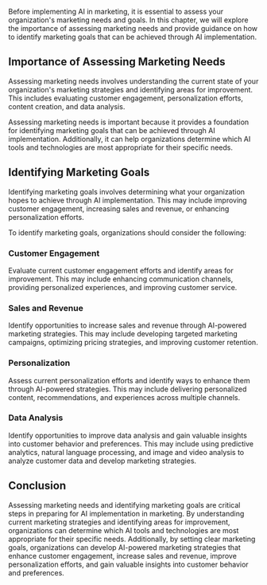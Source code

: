 
Before implementing AI in marketing, it is essential to assess your organization's marketing needs and goals. In this chapter, we will explore the importance of assessing marketing needs and provide guidance on how to identify marketing goals that can be achieved through AI implementation.

Importance of Assessing Marketing Needs
---------------------------------------

Assessing marketing needs involves understanding the current state of your organization's marketing strategies and identifying areas for improvement. This includes evaluating customer engagement, personalization efforts, content creation, and data analysis.

Assessing marketing needs is important because it provides a foundation for identifying marketing goals that can be achieved through AI implementation. Additionally, it can help organizations determine which AI tools and technologies are most appropriate for their specific needs.

Identifying Marketing Goals
---------------------------

Identifying marketing goals involves determining what your organization hopes to achieve through AI implementation. This may include improving customer engagement, increasing sales and revenue, or enhancing personalization efforts.

To identify marketing goals, organizations should consider the following:

### Customer Engagement

Evaluate current customer engagement efforts and identify areas for improvement. This may include enhancing communication channels, providing personalized experiences, and improving customer service.

### Sales and Revenue

Identify opportunities to increase sales and revenue through AI-powered marketing strategies. This may include developing targeted marketing campaigns, optimizing pricing strategies, and improving customer retention.

### Personalization

Assess current personalization efforts and identify ways to enhance them through AI-powered strategies. This may include delivering personalized content, recommendations, and experiences across multiple channels.

### Data Analysis

Identify opportunities to improve data analysis and gain valuable insights into customer behavior and preferences. This may include using predictive analytics, natural language processing, and image and video analysis to analyze customer data and develop marketing strategies.

Conclusion
----------

Assessing marketing needs and identifying marketing goals are critical steps in preparing for AI implementation in marketing. By understanding current marketing strategies and identifying areas for improvement, organizations can determine which AI tools and technologies are most appropriate for their specific needs. Additionally, by setting clear marketing goals, organizations can develop AI-powered marketing strategies that enhance customer engagement, increase sales and revenue, improve personalization efforts, and gain valuable insights into customer behavior and preferences.
